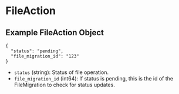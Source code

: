 # FileAction

## Example FileAction Object

```
{
  "status": "pending",
  "file_migration_id": "123"
}
```

* `status` (string): Status of file operation.
* `file_migration_id` (int64): If status is pending, this is the id of the FileMigration to check for status updates.

